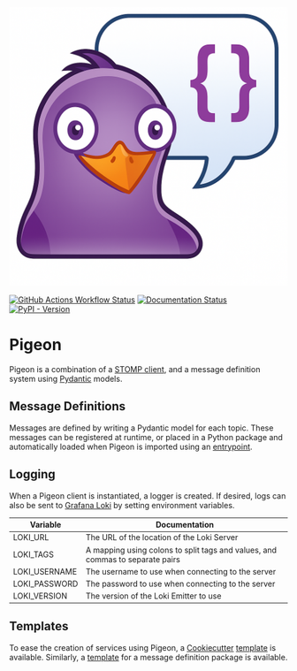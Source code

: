 ![Pigeon logo](imgs/pigeon_1024.png)

[![GitHub Actions Workflow Status](https://img.shields.io/github/actions/workflow/status/TilEM-project/pigeon/main.yaml)](https://github.com/AllenInstitute/pigeon/actions)
[![Documentation Status](https://readthedocs.org/projects/pigeon/badge/?version=latest)](https://pigeon.readthedocs.io/en/latest/?badge=latest)
[![PyPI - Version](https://img.shields.io/pypi/v/pigeon-client)](https://pypi.org/project/pigeon-client/)

# Pigeon

Pigeon is a combination of a [STOMP client](https://pypi.org/project/stomp-py/), and a message definition system using [Pydantic](https://docs.pydantic.dev/latest/) models.

## Message Definitions

Messages are defined by writing a Pydantic model for each topic. These messages can be registered at runtime, or placed in a Python package and automatically loaded when Pigeon is imported using an [entrypoint](https://packaging.python.org/en/latest/specifications/entry-points/).

## Logging

When a Pigeon client is instantiated, a logger is created. If desired, logs can also be sent to [Grafana Loki](https://grafana.com/oss/loki/) by setting environment variables.

| Variable      | Documentation                                                                 |
| ------------- | ----------------------------------------------------------------------------- |
| LOKI_URL      | The URL of the location of the Loki Server                                    |
| LOKI_TAGS     | A mapping using colons to split tags and values, and commas to separate pairs |
| LOKI_USERNAME | The username to use when connecting to the server                             |
| LOKI_PASSWORD | The password to use when connecting to the server                             |
| LOKI_VERSION  | The version of the Loki Emitter to use                                        |

## Templates

To ease the creation of services using Pigeon, a [Cookiecutter](https://cookiecutter.readthedocs.io/en/stable/) [template](https://github.com/TilEM-project/pigeon-service-cookiecutter) is available. Similarly, a [template](https://github.com/AllenInstitute/pigeon-msgs-cookiecutter) for a message definition package is available.

